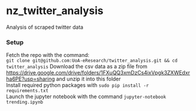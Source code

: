# nz_twitter_analysis
Analysis of scraped twitter data

### Setup
Fetch the repo with the command:  
`git clone git@github.com:UoA-eResearch/twitter_analysis.git && cd twitter_analysis` 
Download the csv data as a zip file from https://drive.google.com/drive/folders/1FXuQQ3xmDzCs4ixVpgk3ZXWEdxrha6PE?usp=sharing and unzip it into this folder  
Install required python packages with `sudo pip install -r requirements.txt`  
Launch the jupyter notebook with the command `jupyter-notebook trending.ipynb`  
